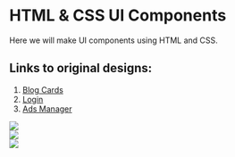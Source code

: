 # HTML & CSS UI Components

Here we will make UI components using HTML and CSS.

## Links to original designs:

1. [Blog Cards](https://uidesigndaily.com/posts/sketch-blog-cards-post-article-thumbnail-day-997)
2. [Login](https://uidesigndaily.com/posts/sketch-login-log-in-authentication-features-day-1022)
3. [Ads Manager](https://uidesigndaily.com/posts/sketch-ads-manager-table-list-day-1049)

<div><img src="..images/1blogcard.png"></div>
<div><img src="..images/2login.png"></div>
<div><img src="..images/3admanager.png"></div>
